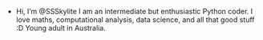 - Hi, I’m @SSSkylite
I am an intermediate but enthusiastic Python coder. I love maths, computational analysis, data science, and all that good stuff :D
Young adult in Australia.
